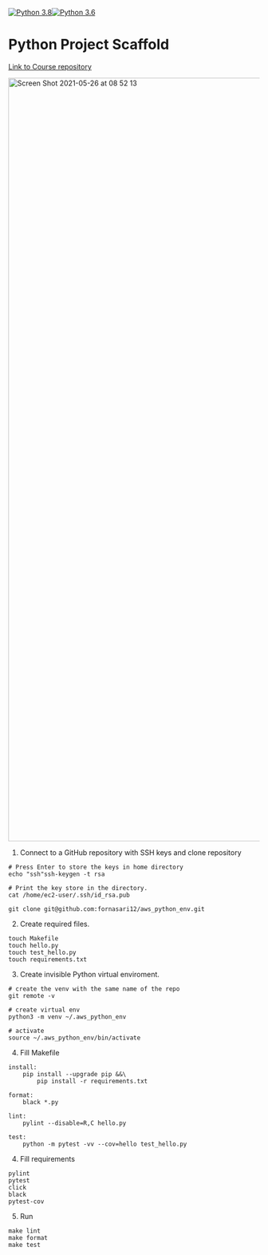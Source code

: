 [![Python 3.8](https://github.com/fornasari12/aws_python_env/actions/workflows/main.yml/badge.svg)](https://github.com/fornasari12/aws_python_env/actions/workflows/main.yml)[![Python 3.6](https://github.com/fornasari12/python_scaffold/actions/workflows/azure.yml/badge.svg)](https://github.com/fornasari12/python_scaffold/actions/workflows/azure.yml)


# Python Project Scaffold

[Link to Course repository](https://github.com/noahgift/scaffold)

<img width="1530" alt="Screen Shot 2021-05-26 at 08 52 13" src="https://user-images.githubusercontent.com/57304126/119655195-b0799400-bdff-11eb-8a4a-4d9a9935e156.png">

1. Connect to a GitHub repository with SSH keys and clone repository

```shell
# Press Enter to store the keys in home directory
echo "ssh"ssh-keygen -t rsa

# Print the key store in the directory.
cat /home/ec2-user/.ssh/id_rsa.pub

git clone git@github.com:fornasari12/aws_python_env.git
```

2. Create required files.

```shell
touch Makefile
touch hello.py
touch test_hello.py
touch requirements.txt
```

3. Create invisible Python virtual enviroment.

```shell
# create the venv with the same name of the repo
git remote -v

# create virtual env
python3 -m venv ~/.aws_python_env

# activate
source ~/.aws_python_env/bin/activate  
```

4. Fill Makefile

```
install:
	pip install --upgrade pip &&\
		pip install -r requirements.txt

format:
	black *.py

lint:
	pylint --disable=R,C hello.py

test:
	python -m pytest -vv --cov=hello test_hello.py
```

4. Fill requirements

```
pylint
pytest
click
black
pytest-cov
```

5. Run

```
make lint
make format
make test

